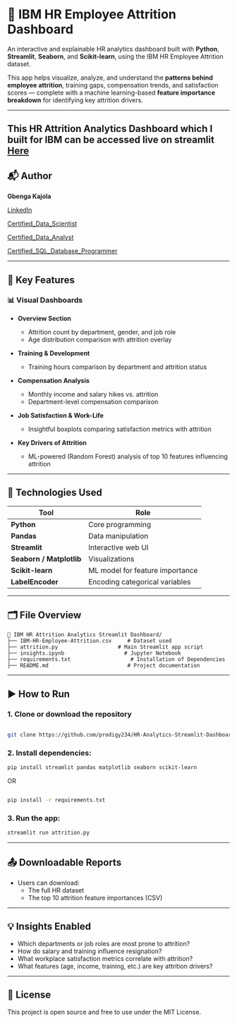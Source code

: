 
# 🧠 IBM HR Employee Attrition Dashboard

An interactive and explainable HR analytics dashboard built with **Python**, **Streamlit**, **Seaborn**, and **Scikit-learn**, using the IBM HR Employee Attrition dataset.

This app helps visualize, analyze, and understand the **patterns behind employee attrition**, training gaps, compensation trends, and satisfaction scores — complete with a machine learning-based **feature importance breakdown** for identifying key attrition drivers.

---

This HR Attrition Analytics Dashboard which I built for IBM can be accessed live on streamlit [Here](https://ibm-hr-attrition-analytics.streamlit.app/)
---

## 📬 Author

**Gbenga Kajola**

[LinkedIn](https://www.linkedin.com/in/kajolagbenga)

[Certified_Data_Scientist](https://www.datacamp.com/certificate/DSA0012312825030)

[Certified_Data_Analyst](https://www.datacamp.com/certificate/DAA0018583322187)

[Certified_SQL_Database_Programmer](https://www.datacamp.com/certificate/SQA0019722049554)

---

## 📌 Key Features

### 📊 Visual Dashboards
- **Overview Section**
  - Attrition count by department, gender, and job role
  - Age distribution comparison with attrition overlay

- **Training & Development**
  - Training hours comparison by department and attrition status

- **Compensation Analysis**
  - Monthly income and salary hikes vs. attrition
  - Department-level compensation comparison

- **Job Satisfaction & Work-Life**
  - Insightful boxplots comparing satisfaction metrics with attrition

- **Key Drivers of Attrition**
  - ML-powered (Random Forest) analysis of top 10 features influencing attrition

---

## 🧰 Technologies Used

| Tool | Role |
|------|------|
| **Python** | Core programming |
| **Pandas** | Data manipulation |
| **Streamlit** | Interactive web UI |
| **Seaborn / Matplotlib** | Visualizations |
| **Scikit-learn** | ML model for feature importance |
| **LabelEncoder** | Encoding categorical variables |

---

## 🗂 File Overview

```
📁 IBM HR Attrition Analytics Streamlit Dashboard/
├── IBM-HR-Employee-Attrition.csv     # Dataset used
├── attrition.py                   # Main Streamlit app script
├── insights.ipynb                   # Jupyter Notebook
├── requirements.txt                   # Installation of Dependencies
├── README.md                         # Project documentation

```

---

## ▶️ How to Run


### 1. **Clone or download the repository**

```bash

git clone https://github.com/prodigy234/HR-Analytics-Streamlit-Dashboard.git

```

### 2. **Install dependencies**:

```bash
pip install streamlit pandas matplotlib seaborn scikit-learn
```
OR 

```bash

pip install -r requirements.txt

```

### 3. **Run the app**:

```bash
streamlit run attrition.py
```

---

## 📤 Downloadable Reports

- Users can download:
  - The full HR dataset
  - The top 10 attrition feature importances (CSV)

---

## 💡 Insights Enabled

- Which departments or job roles are most prone to attrition?
- How do salary and training influence resignation?
- What workplace satisfaction metrics correlate with attrition?
- What features (age, income, training, etc.) are key attrition drivers?

---

## 📜 License

This project is open source and free to use under the MIT License.
